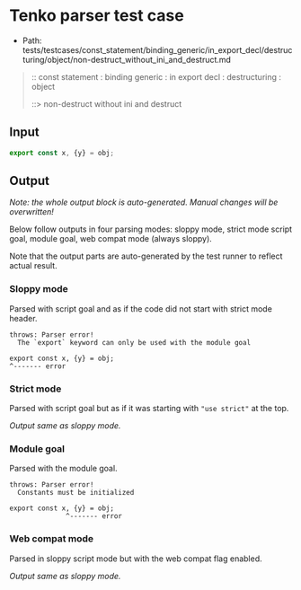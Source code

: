 # Tenko parser test case

- Path: tests/testcases/const_statement/binding_generic/in_export_decl/destructuring/object/non-destruct_without_ini_and_destruct.md

> :: const statement : binding generic : in export decl : destructuring : object
>
> ::> non-destruct without ini and destruct

## Input

`````js
export const x, {y} = obj;
`````

## Output

_Note: the whole output block is auto-generated. Manual changes will be overwritten!_

Below follow outputs in four parsing modes: sloppy mode, strict mode script goal, module goal, web compat mode (always sloppy).

Note that the output parts are auto-generated by the test runner to reflect actual result.

### Sloppy mode

Parsed with script goal and as if the code did not start with strict mode header.

`````
throws: Parser error!
  The `export` keyword can only be used with the module goal

export const x, {y} = obj;
^------- error
`````

### Strict mode

Parsed with script goal but as if it was starting with `"use strict"` at the top.

_Output same as sloppy mode._

### Module goal

Parsed with the module goal.

`````
throws: Parser error!
  Constants must be initialized

export const x, {y} = obj;
              ^------- error
`````


### Web compat mode

Parsed in sloppy script mode but with the web compat flag enabled.

_Output same as sloppy mode._
